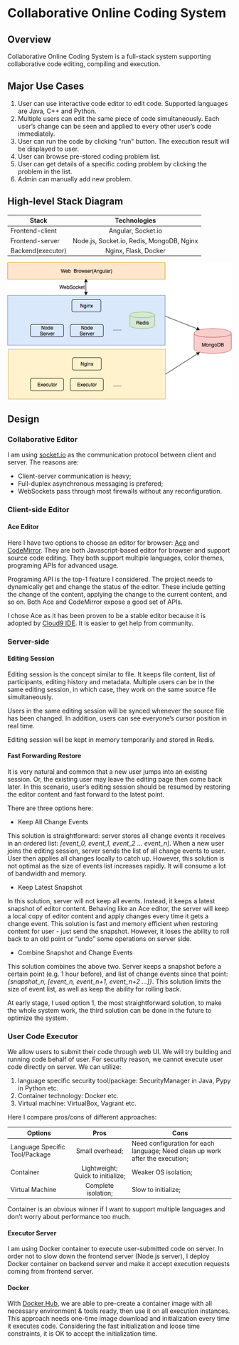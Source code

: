 # Collaborative Online Coding System
## Overview
Collaborative Online Coding System is a full-stack system supporting collaborative code editing, compiling and execution.
## Major Use Cases
1. User can use interactive code editor to edit code. Supported languages are Java, C++ and Python.
2. Multiple users can edit the same piece of code simultaneously. Each user’s change can be seen and applied to every other user’s code immediately.
3. User can run the code by clicking "run" button. The execution result will be displayed to user.
4. User can browse pre-stored coding problem list.
5. User can get details of a specific coding problem by clicking the problem in the list.
6. Admin can manually add new problem.
## High-level Stack Diagram
| Stack         | Technologies  |
| ------------- |:-------------:|
| Frontend-client | Angular, Socket.io |
| Frontend-server | Node.js, Socket.io, Redis, MongoDB, Nginx|
| Backend(executor) | Nginx, Flask, Docker|

<img src="stack_diagram.png" />

## Design
### Collaborative Editor
I am using [socket.io](https://socket.io) as the communication protocol between client and server. The reasons are:
* Client-server communication is heavy;
* Full-duplex asynchronous messaging is prefered;
* WebSockets pass through most firewalls without any reconfiguration.
### Client-side Editor
#### Ace Editor
Here I have two options to choose an editor for browser: [Ace](https://ace.c9.io) and [CodeMirror](https://codemirror.net). They are both Javascript-based editor for browser and support source code editing. They both support multiple languages, color themes, programing APIs for advanced usage.

Programing API is the top-1 feature I considered. The project needs to dynamically get and change the status of the editor. These include getting the change of the content, applying the change to the current content, and so on. Both Ace and CodeMirror expose a good set of APIs.

I chose Ace as it has been proven to be a stable editor because it is adopted by [Cloud9 IDE](https://c9.io/login). It is easier to get help from community.
### Server-side
#### Editing Session
Editing session is the concept similar to file. It keeps file content, list of participants, editing history and metadata. Multiple users can be in the same editing session, in which case, they work on the same source file simultaneously.

Users in the same editing session will be synced whenever the source file has been changed. In addition, users can see everyone’s cursor position in real time.

Editing session will be kept in memory temporarily and stored in Redis.
#### Fast Forwarding Restore
It is very natural and common that a new user jumps into an existing session. Or, the existing user may leave the editing page then come back later. In this scenario, user’s editing session should be resumed by restoring the editor content and fast forward to the latest point.

There are three options here:

* Keep All Change Events

This solution is straightforward: server stores all change events it receives in an ordered list: *[event_0, event_1, event_2 ... event_n]*. When a new user joins the editing session, server sends the list of all change events to user. User then applies all changes locally to catch up. However, this solution is not optimal as the size of events list increases rapidly. It will consume a lot of bandwidth and memory.

* Keep Latest Snapshot

In this solution, server will not keep all events. Instead, it keeps a latest snapshot of editor content. Behaving like an Ace editor, the server will keep a local copy of editor content and apply changes every time it gets a change event. This solution is fast and memory efficient when restoring content for user - just send the snapshot. However, it loses the ability to roll back to an old point or “undo” some operations on server side.

* Combine Snapshot and Change Events

This solution combines the above two. Server keeps a snapshot before a certain point (e.g. 1 hour before), and list of change events since that point: *{snapshot_n, [event_n, event_n+1, event_n+2 ...]}*. This solution limits the size of event list, as well as keep the ability for rolling back.

At early stage, I used option 1, the most straightforward solution, to make the whole system work, the third solution can be done in the future to optimize the system.

### User Code Executor
We allow users to submit their code through web UI. We will try building and running code behalf of user. For security reason, we cannot execute user code directly on server. We can utilize:
1. language specific security tool/package: SecurityManager in Java, Pypy in Python etc.
2. Container technology: Docker etc.
3. Virtual machine: VirtualBox, Vagrant etc.

Here I compare pros/cons of different approaches:

| Options                        |             Pros                |        Cons        |
| ------------------------------ |:-------------------------------:|--------------------|
| Language Specific Tool/Package |      Small overhead;            |Need configuration for each language; Need clean up work after the execution;|
| Container                      |Lightweight; Quick to initialize;|Weaker OS isolation;|
| Virtual Machine                |     Complete isolation;         |Slow to initialize; |

Container is an obvious winner if I want to support multiple languages and don’t worry about performance too much.

#### Executor Server
I am using Docker container to execute user-submitted code on server. In order not to slow down the frontend server (Node.js server), I deploy Docker container on backend server and make it accept execution requests coming from frontend server.

#### Docker
With [Docker Hub](https://hub.docker.com), we are able to pre-create a container image with all necessary environment & tools ready, then use it on all execution instances. This approach needs one-time image download and initialization every time it executes code. Considering the fast initialization and loose time constraints, it is OK to accept the initialization time.






